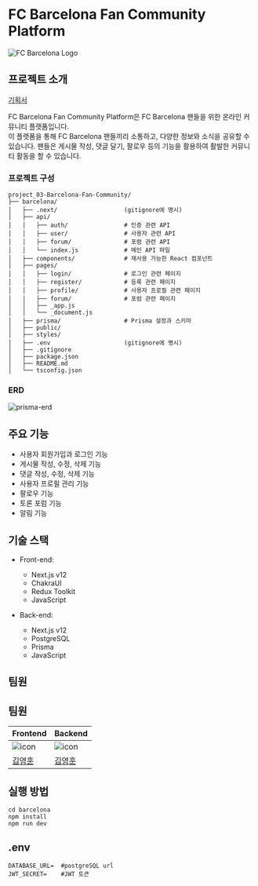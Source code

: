 # FC Barcelona Fan Community Platform

![FC Barcelona Logo](https://upload.wikimedia.org/wikipedia/ko/thumb/b/b1/FC_%EB%B0%94%EB%A5%B4%EC%85%80%EB%A1%9C%EB%82%98_%EB%A1%9C%EA%B3%A0.svg/300px-FC_%EB%B0%94%EB%A5%B4%EC%85%80%EB%A1%9C%EB%82%98_%EB%A1%9C%EA%B3%A0.svg.png)

## 프로젝트 소개

[기획서](https://carnation-domain-4f6.notion.site/Project-FC-Barcelona-Fan-Community-Platform-63bf4d3fb51f4011be378c8a21fd65e5)

FC Barcelona Fan Community Platform은 FC Barcelona 팬들을 위한 온라인 커뮤니티 플랫폼입니다. <br/>
이 플랫폼을 통해 FC Barcelona 팬들끼리 소통하고, 다양한 정보와 소식을 공유할 수 있습니다. 팬들은 게시물 작성, 댓글 달기, 팔로우 등의 기능을 활용하여 활발한 커뮤니티 활동을 할 수 있습니다.

### 프로젝트 구성
```
project_03-Barcelona-Fan-Community/
├── barcelona/                   
│   ├── .next/                   (gitignore에 명시)
│   ├── api/                     
│   │   ├── auth/                # 인증 관련 API
│   │   ├── user/                # 사용자 관련 API
│   │   ├── forum/               # 포럼 관련 API
│   │   └── index.js             # 메인 API 파일
│   ├── components/              # 재사용 가능한 React 컴포넌트
│   ├── pages/                   
│   │   ├── login/               # 로그인 관련 페이지
│   │   ├── register/            # 등록 관련 페이지
│   │   ├── profile/             # 사용자 프로필 관련 페이지
│   │   ├── forum/               # 포럼 관련 페이지
│   │   ├── _app.js              
│   │   └── _document.js         
│   ├── prisma/                  # Prisma 설정과 스키마
│   ├── public/                 
│   ├── styles/                  
│   ├── .env                     (gitignore에 명시)
│   ├── .gitignore               
│   ├── package.json                     
│   ├── README.md                
│   └── tsconfig.json            
```


### ERD
![prisma-erd](https://github.com/joseph0926/project_03-Barcelona-Fan-Community/assets/100750188/1cc5439a-e6ce-47ca-9727-f5374e4bf08f)


## 주요 기능

- 사용자 회원가입과 로그인 기능
- 게시물 작성, 수정, 삭제 기능
- 댓글 작성, 수정, 삭제 기능
- 사용자 프로필 관리 기능
- 팔로우 기능
- 토론 포럼 기능
- 알림 기능

## 기술 스택

- Front-end:
  - Next.js v12
  - ChakraUI
  - Redux Toolkit
  - JavaScript

- Back-end:
  - Next.js v12
  - PostgreSQL
  - Prisma
  - JavaScript

## 팀원
## 팀원

| Frontend                                                                                                          | Backend                                                                                                           |
| ----------------------------------------------------------------------------------------------------------------- | ----------------------------------------------------------------------------------------------------------------- |
| ![icon](https://github.com/joseph0926/project_02-MoneyNote/assets/100750188/212deebf-579d-409e-83b3-ead4e4ef7a90) | ![icon](https://github.com/joseph0926/project_02-MoneyNote/assets/100750188/212deebf-579d-409e-83b3-ead4e4ef7a90) |
| [김영훈](https://github.com/joseph0926)                                                                           | [김영훈](https://github.com/joseph0926)                                                                           |

## 실행 방법

```shell
cd barcelona
npm install
npm run dev
```

## .env
```
DATABASE_URL=  #postgreSQL url
JWT_SECRET=    #JWT 토큰
```
